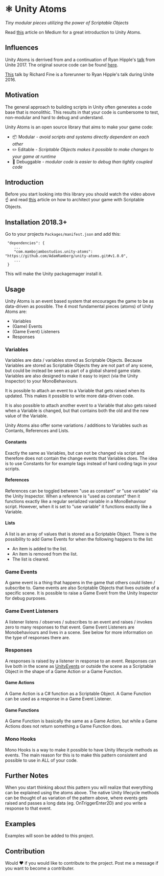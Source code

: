 # ⚛️ Unity Atoms
*Tiny modular pieces utilizing the power of Scriptable Objects*

Read [this](https://medium.com/@adamramberg/unity-atoms-tiny-modular-pieces-utilizing-the-power-of-scriptable-objects-e8add1b95201) article on Medium for a great introduction to Unity Atoms.

## Influences
Unity Atoms is derrived from and a continuation of Ryan Hipple's [talk](https://www.youtube.com/watch?v=raQ3iHhE_Kk&t=2787s) from Unite 2017. The original source code can be found [here](https://github.com/roboryantron/Unite2017).

[This](https://www.youtube.com/watch?v=6vmRwLYWNRo&t=738s) talk by Richard Fine is a forerunner to Ryan Hipple's talk during Unite 2016.

## Motivation
The general approach to building scripts in Unity often generates a code base that is monolithic. This results in that your code is cumbersome to test, non-modular and hard to debug and understand.

Unity Atoms is an open source library that aims to make your game code: 
- 📦 Modular *- avoid scripts and systems directly dependent on each other*
- ✏️ Editable *- Scriptable Objects makes it possible to make changes to your game at runtime*
- 🐞 Debuggable *- modular code is easier to debug than tightly coupled code*

## Introduction
Before you start looking into this library you should watch the video above ☝️ and read [this](https://unity3d.com/how-to/architect-with-scriptable-objects) article on how to architect your game with Scriptable Objects.

## Installation 2018.3+
Go to your projects `Packages/manifest.json` and add this:

     "dependencies": {
        ...
        "com.mambojambostudios.unity-atoms": "https://github.com/AdamRamberg/unity-atoms.git#v1.0.0",
        ...
     }

This will make the Unity packagemager install it.

## Usage
Unity Atoms is an event based system that encourages the game to be as data-driven as possible. The 4 most fundamental pieces (atoms) of Unity Atoms are: 
- Variables
- (Game) Events
- (Game Event) Listeners
- Responses

### Variables 
Variables are data / variables stored as Scriptable Objects. Because Variables are stored as Scriptable Objects they are not part of any scene, but could be instead be seen as part of a global shared game state. Variables are also designed to make it easy to inject (via the Unity Inspector) to your MonoBehaviours. 

It is possible to attach an event to a Variable that gets raised when its updated. This makes it possible to write more data-driven code.

It is also possible to attach another event to a Variable that also gets raised when a Variable is changed, but that contains both the old and the new value of the Variable.

Unity Atoms also offer some variations / additions to Variables such as Contants, References and Lists.

#### Constants
Exactly the same as Variables, but can not be changed via script and therefore does not contain the change events that Variables does. The idea is to use Constants for for example tags instead of hard coding tags in your scripts. 

#### References
References can be toggled between "use as constant" or "use variable" via the Unity Inspector. When a reference is "used as constant" then it functions exactly like a regular serialized variable in a MonoBehaviour script. However, when it is set to "use variable" it functions exactly like a Variable.

#### Lists
A list is an array of values that is stored as a Scriptable Object. There is the possibility to add Game Events for when the following happens to the list: 
- An item is added to the list. 
- An item is removed from the list. 
- The list is cleared.

### Game Events 
A game event is a thing that happens in the game that others could listen / subscribe to. Game events are also Scriptable Objects that lives outside of a specific scene. It is possible to raise a Game Event from the Unity Inspector for debug purposes.

### Game Event Listeners 
A listener listens / observes / subscribes to an event and raises / invokes zero to many responses to that event. Game Event Listeners are Monobehaviours and lives in a scene. See below for more information on the type of responses there are. 

### Responses 
A responses is raised by a listener in response to an event. Responses can live both in the scene as [UnityEvents](https://docs.unity3d.com/ScriptReference/Events.UnityEvent.html) or outside the scene as a Scriptable Object in the shape of a Game Action or a Game Function.

#### Game Actions
A Game Action is a C# function as a Scriptable Object. A Game Function can be used as a response in a Game Event Listener. 

#### Game Functions
A Game Function is basically the same as a Game Action, but while a Game Actions does not return something a Game Function does. 

### Mono Hooks
Mono Hooks is a way to make it possible to have Unity lifecycle methods as events. The main reason for this is to make this pattern consistent and possible to use in ALL of your code. 

## Further Notes
When you start thinking about this pattern you will realize that everything can be explained using the atoms above. The native Unity lifecycle methods can be thought of as variation of the pattern above, where events gets raised and passes a long data (eg. OnTriggerEnter2D) and you write a response to that event. 

## Examples
Examples will soon be added to this project.

## Contribution
Would ❤️ if you would like to contribute to the project. Post me a message if you want to become a contributer. 
